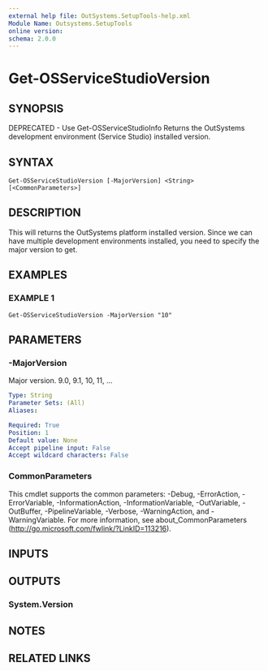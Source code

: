 ```yaml
---
external help file: OutSystems.SetupTools-help.xml
Module Name: Outsystems.SetupTools
online version:
schema: 2.0.0
---
```


# Get-OSServiceStudioVersion

## SYNOPSIS
DEPRECATED - Use Get-OSServiceStudioInfo
Returns the OutSystems development environment (Service Studio) installed version.

## SYNTAX

```
Get-OSServiceStudioVersion [-MajorVersion] <String> [<CommonParameters>]
```

## DESCRIPTION
This will returns the OutSystems platform installed version.
Since we can have multiple development environments installed, you need to specify the major version to get.

## EXAMPLES

### EXAMPLE 1
```
Get-OSServiceStudioVersion -MajorVersion "10"
```

## PARAMETERS

### -MajorVersion
Major version.
9.0, 9.1, 10, 11, ...

```yaml
Type: String
Parameter Sets: (All)
Aliases:

Required: True
Position: 1
Default value: None
Accept pipeline input: False
Accept wildcard characters: False
```

### CommonParameters
This cmdlet supports the common parameters: -Debug, -ErrorAction, -ErrorVariable, -InformationAction, -InformationVariable, -OutVariable, -OutBuffer, -PipelineVariable, -Verbose, -WarningAction, and -WarningVariable.
For more information, see about_CommonParameters (http://go.microsoft.com/fwlink/?LinkID=113216).

## INPUTS

## OUTPUTS

### System.Version
## NOTES

## RELATED LINKS
